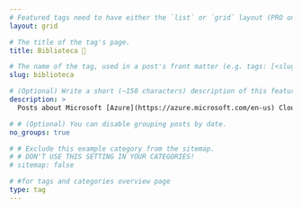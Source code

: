 ```yaml
---
# Featured tags need to have either the `list` or `grid` layout (PRO only).
layout: grid

# The title of the tag's page.
title: Biblioteca 📜

# The name of the tag, used in a post's front matter (e.g. tags: [<slug>]).
slug: biblioteca

# (Optional) Write a short (~150 characters) description of this featured tag.
description: >
  Posts about Microsoft [Azure](https://azure.microsoft.com/en-us) Cloud Computing Services.

# # (Optional) You can disable grouping posts by date.
no_groups: true

# # Exclude this example category from the sitemap.
# # DON'T USE THIS SETTING IN YOUR CATEGORIES!
# sitemap: false

# #for tags and categories overview page
type: tag
---
```


<!--

<div id="markdown-toc" style="background: url('https://user-images.githubusercontent.com/11718525/197611877-583a0bb2-a8fb-4275-8827-39f2f06ade6c.png') no-repeat top center fixed;background-size: contain;min-height:30rem;"></div>

-->
